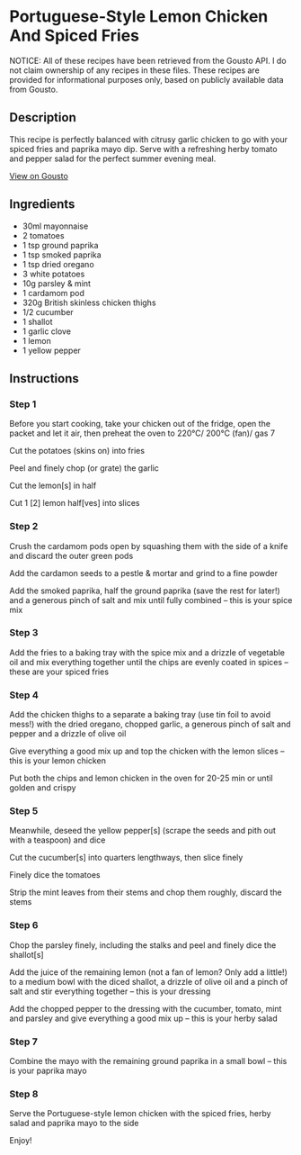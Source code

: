 # Portuguese-Style Lemon Chicken And Spiced Fries 

NOTICE: All of these recipes have been retrieved from the Gousto API. I do not claim ownership of any recipes in these files. These recipes are provided for informational purposes only, based on publicly available data from Gousto.

## Description

This recipe is perfectly balanced with citrusy garlic chicken to go with your spiced fries and paprika mayo dip. Serve with a refreshing herby tomato and pepper salad for the perfect summer evening meal.

[View on Gousto](https://www.gousto.co.uk/recipes/cookbook/portuguese-style-lemon-chicken-and-spiced-fries)

## Ingredients

- 30ml mayonnaise
- 2 tomatoes
- 1 tsp ground paprika
- 1 tsp smoked paprika
- 1 tsp dried oregano
- 3 white potatoes
- 10g parsley & mint
- 1 cardamom pod
- 320g British skinless chicken thighs
- 1/2 cucumber
- 1 shallot
- 1 garlic clove
- 1 lemon
- 1 yellow pepper

## Instructions


### Step 1

Before you start cooking, take your chicken out of the fridge, open the packet and let it air, then preheat the oven to 220°C/ 200°C (fan)/ gas 7

Cut the potatoes (skins on) into fries

Peel and finely chop (or grate) the garlic

Cut the lemon<span class="text-danger">[s]</span> in half

Cut 1 <span class="text-danger">[2] </span>lemon half<span class="text-danger">[ves]</span> into slices


### Step 2

Crush the cardamom pods open by squashing them with the side of a knife and discard the outer green pods

Add the cardamon seeds to a pestle & mortar and grind to a fine powder

Add the smoked paprika, half the ground paprika (save the rest for later!) and a generous pinch of salt and mix until fully combined – this is your spice mix


### Step 3

Add the fries to a baking tray with the spice mix and a drizzle of vegetable oil and mix everything together until the chips are evenly coated in spices – these are your spiced fries


### Step 4

Add the chicken thighs to a separate a baking tray (use tin foil to avoid mess!) with the dried oregano, chopped garlic, a generous pinch of salt and pepper and a drizzle of olive oil

Give everything a good mix up and top the chicken with the lemon slices – this is your lemon chicken

Put both the chips and lemon chicken in the oven for 20-25 min or until golden and crispy


### Step 5

Meanwhile, deseed the yellow pepper<span class="text-danger">[s]</span> (scrape the seeds and pith out with a teaspoon) and dice

Cut the cucumber<span class="text-danger">[s]</span> into quarters lengthways, then slice finely

Finely dice the tomatoes

Strip the mint leaves from their stems and chop them roughly, discard the stems


### Step 6

Chop the parsley finely, including the stalks and peel and finely dice the shallot<span class="text-danger">[s]</span>

Add the juice of the remaining lemon (not a fan of lemon? Only add a little!) to a medium bowl with the diced shallot, a drizzle of olive oil and a pinch of salt and stir everything together – this is your dressing

Add the chopped pepper to the dressing with the cucumber, tomato, mint and parsley and give everything a good mix up – this is your herby salad


### Step 7

Combine the mayo with the remaining ground paprika in a small bowl – this is your paprika mayo

### Step 8

Serve the Portuguese-style lemon chicken with the spiced fries, herby salad and paprika mayo to the side

Enjoy!

